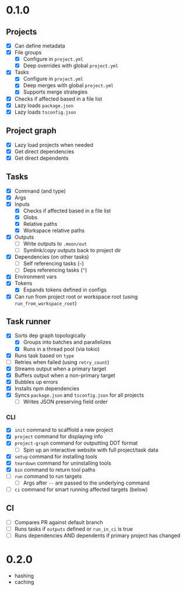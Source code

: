 # 0.1.0

## Projects

- [x] Can define metadata
- [x] File groups
  - [x] Configure in `project.yml`
  - [x] Deep overrides with global `project.yml`
- [x] Tasks
  - [x] Configure in `project.yml`
  - [x] Deep merges with global `project.yml`
  - [x] Supports merge strategies
- [x] Checks if affected based in a file list
- [x] Lazy loads `package.json`
- [x] Lazy loads `tsconfig.json`

## Project graph

- [x] Lazy load projects when needed
- [x] Get direct dependencies
- [x] Get direct dependents

## Tasks

- [x] Command (and type)
- [x] Args
- [x] Inputs
  - [x] Checks if affected based in a file list
  - [x] Globs
  - [x] Relative paths
  - [x] Workspace relative paths
- [x] Outputs
  - [ ] Write outputs to `.moon/out`
  - [ ] Symlink/copy outputs back to project dir
- [x] Dependencies (on other tasks)
  - [ ] Self referencing tasks (`~`)
  - [ ] Deps referencing tasks (`^`)
- [x] Environment vars
- [x] Tokens
  - [x] Expands tokens defined in configs
- [x] Can run from project root or workspace root (using `run_from_workspace_root`)

## Task runner

- [x] Sorts dep graph topologically
  - [x] Groups into batches and parallelizes
  - [x] Runs in a thread pool (via tokio)
- [x] Runs task based on `type`
- [ ] Retries when failed (using `retry_count`)
- [x] Streams output when a primary target
- [x] Buffers output when a non-primary target
- [x] Bubbles up errors
- [x] Installs npm dependencies
- [x] Syncs `package.json` and `tsconfig.json` for all projects
  - [ ] Writes JSON preserving field order

### CLI

- [x] `init` command to scafflold a new project
- [x] `project` command for displaying info
- [x] `project-graph` command for outputting DOT format
  - [ ] Spin up an interactive website with full project/task data
- [x] `setup` command for installing tools
- [x] `teardown` command for uninstalling tools
- [x] `bin` command to return tool paths
- [ ] `run` command to run targets
  - [ ] Args after `--` are passed to the underlying command
- [ ] `ci` command for smart running affected targets (below)

## CI

- [ ] Compares PR against default branch
- [ ] Runs tasks if `outputs` defined or `run_in_ci` is true
- [ ] Runs dependencies AND dependents if primary project has changed

# 0.2.0

- hashing
- caching
